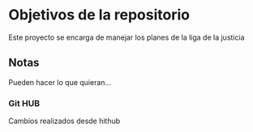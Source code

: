 # Objetivos de la repositorio

Este proyecto se encarga de manejar los planes de la liga de la justicia


## Notas
Pueden hacer lo que quieran...


### Git HUB

Cambios realizados desde hithub
